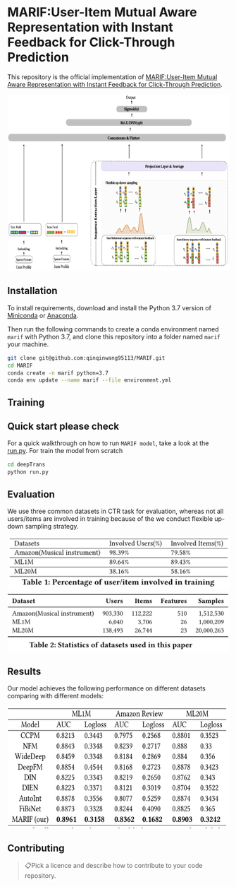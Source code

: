 # MARIF:User-Item Mutual Aware Representation with Instant Feedback for Click-Through Prediction

This repository is the official implementation of [MARIF:User-Item Mutual Aware Representation with Instant Feedback for Click-Through Prediction](). 

<p align="center">
<img src="img/marif.jpg" height=400>
</p>

## Installation

To install requirements, download and install the Python 3.7 version of [Miniconda](https://docs.conda.io/en/latest/miniconda.html) or [Anaconda](https://www.anaconda.com/distribution/#download-section).

Then run the following commands to create a conda environment named `marif` with Python 3.7, and clone this repository into a folder named `marif` your machine.

```bash
git clone git@github.com:qinqinwang95113/MARIF.git
cd MARIF
conda create -n marif python=3.7
conda env update --name marif --file environment.yml
```

<!-- > 📋Describe how to set up the environment, e.g. pip/conda/docker commands, download datasets, etc... -->

## Training
## Quick start please check 
For a quick walkthrough on how to run `MARIF model`, take a look at the [run.py](deepTrans/run.py).
For train the model from scratch
```bash
cd deepTrans
python run.py
```
<!-- 
```train
python train.py --input-data <path_to_data> --alpha 10 --beta 20
```

> 📋Describe how to train the models, with example commands on how to train the models in your paper, including the full training procedure and appropriate hyperparameters. -->

## Evaluation

<!-- To evaluate my model on ImageNet, run:

```eval
python eval.py --model-file mymodel.pth --benchmark imagenet
```
 -->

We use three common datasets in CTR task for evaluation, whereas not all users/items are involved in training because of the we conduct flexible up-down sampling strategy.
<p align="center">
<img src="img/table2.jpg">
<img src="img/table1.jpg">

</p>


## Results
Our model achieves the following performance on different datasets comparing with different models:

<p align="center">
<img src="img/results.jpg" height=277>
</p>

<!-- Our model achieves the following performance on :

### [Image Classification on ImageNet](https://paperswithcode.com/sota/image-classification-on-imagenet)

| Model name         | Top 1 Accuracy  | Top 5 Accuracy |
| ------------------ |---------------- | -------------- |
| My awesome model   |     85%         |      95%       |

> 📋Include a table of results from your paper, and link back to the leaderboard for clarity and context. If your main result is a figure, include that figure and link to the command or notebook to reproduce it. 
 -->

## Contributing

> 📋Pick a licence and describe how to contribute to your code repository. 